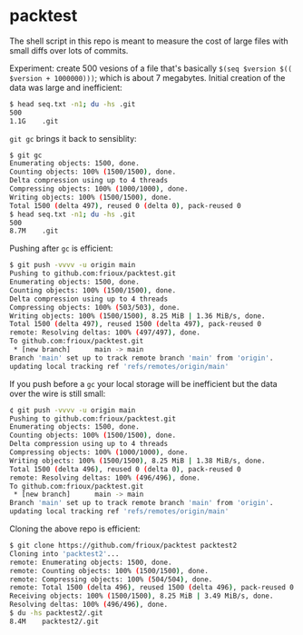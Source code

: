 # packtest

The shell script in this repo is meant to measure the cost of large files with
small diffs over lots of commits.

Experiment: create 500 vesions of a file that's basically `$(seq $version $((
$version + 1000000)))`; which is about 7 megabytes.  Initial creation of the
data was large and inefficient:

```bash
$ head seq.txt -n1; du -hs .git
500
1.1G    .git
```

`git gc` brings it back to sensiblity:

```bash
$ git gc
Enumerating objects: 1500, done.
Counting objects: 100% (1500/1500), done.
Delta compression using up to 4 threads
Compressing objects: 100% (1000/1000), done.
Writing objects: 100% (1500/1500), done.
Total 1500 (delta 497), reused 0 (delta 0), pack-reused 0
$ head seq.txt -n1; du -hs .git
500
8.7M    .git
```

Pushing after `gc` is efficient:

```bash
$ git push -vvvv -u origin main
Pushing to github.com:frioux/packtest.git
Enumerating objects: 1500, done.
Counting objects: 100% (1500/1500), done.
Delta compression using up to 4 threads
Compressing objects: 100% (503/503), done.
Writing objects: 100% (1500/1500), 8.25 MiB | 1.36 MiB/s, done.
Total 1500 (delta 497), reused 1500 (delta 497), pack-reused 0
remote: Resolving deltas: 100% (497/497), done.
To github.com:frioux/packtest.git
 * [new branch]      main -> main
Branch 'main' set up to track remote branch 'main' from 'origin'.
updating local tracking ref 'refs/remotes/origin/main'
```

If you push before a `gc` your local storage will be inefficient but the data over the wire is still small:

```bash
¢ git push -vvvv -u origin main
Pushing to github.com:frioux/packtest.git
Enumerating objects: 1500, done.
Counting objects: 100% (1500/1500), done.
Delta compression using up to 4 threads
Compressing objects: 100% (1000/1000), done.
Writing objects: 100% (1500/1500), 8.25 MiB | 1.38 MiB/s, done.
Total 1500 (delta 496), reused 0 (delta 0), pack-reused 0
remote: Resolving deltas: 100% (496/496), done.
To github.com:frioux/packtest.git
 * [new branch]      main -> main
Branch 'main' set up to track remote branch 'main' from 'origin'.
updating local tracking ref 'refs/remotes/origin/main'
```

Cloning the above repo is efficient:

```bash
$ git clone https://github.com/frioux/packtest packtest2
Cloning into 'packtest2'...
remote: Enumerating objects: 1500, done.
remote: Counting objects: 100% (1500/1500), done.
remote: Compressing objects: 100% (504/504), done.
remote: Total 1500 (delta 496), reused 1500 (delta 496), pack-reused 0
Receiving objects: 100% (1500/1500), 8.25 MiB | 3.49 MiB/s, done.
Resolving deltas: 100% (496/496), done.
$ du -hs packtest2/.git
8.4M    packtest2/.git
```
